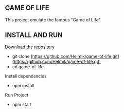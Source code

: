 ## GAME OF LIFE

This project emulate the famous "Game of Life"

## INSTALL AND RUN

Download the repository 

* git clone [https://github.com/Helmik/game-of-life.git](https://github.com/Helmik/game-of-life.git)
* cd game-of-life

Install dependencies

* npm install

Run Project

* npm start